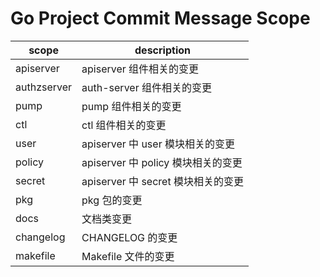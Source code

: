 # Go Project Commit Message Scope

| scope       | description                        |
| ----------- | ---------------------------------- |
| apiserver   | apiserver 组件相关的变更           |
| authzserver | auth-server 组件相关的变更         |
| pump        | pump 组件相关的变更                |
| ctl         | ctl 组件相关的变更                 |
| user        | apiserver 中 user 模块相关的变更   |
| policy      | apiserver 中 policy 模块相关的变更 |
| secret      | apiserver 中 secret 模块相关的变更 |
| pkg         | pkg 包的变更                       |
| docs        | 文档类变更                         |
| changelog   | CHANGELOG 的变更                   |
| makefile    | Makefile 文件的变更                |
